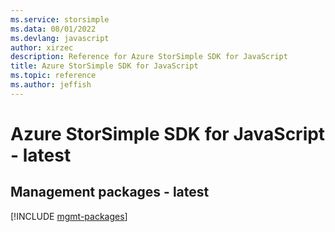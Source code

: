 ```yaml
---
ms.service: storsimple
ms.data: 08/01/2022
ms.devlang: javascript
author: xirzec
description: Reference for Azure StorSimple SDK for JavaScript
title: Azure StorSimple SDK for JavaScript
ms.topic: reference
ms.author: jeffish
---
```

# Azure StorSimple SDK for JavaScript - latest

## Management packages - latest
[!INCLUDE [mgmt-packages](storsimple-mgmt-index.md)]